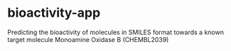 # bioactivity-app
Predicting the bioactivity of molecules in SMILES format towards a known target molecule Monoamine Oxidase B (CHEMBL2039)
